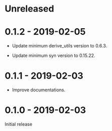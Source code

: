 # Unreleased

# 0.1.2 - 2019-02-05

* Update minimum derive_utils version to 0.6.3.

* Update minimum syn version to 0.15.22.

# 0.1.1 - 2019-02-03

* Improve documentations.

# 0.1.0 - 2019-02-03

Initial release
